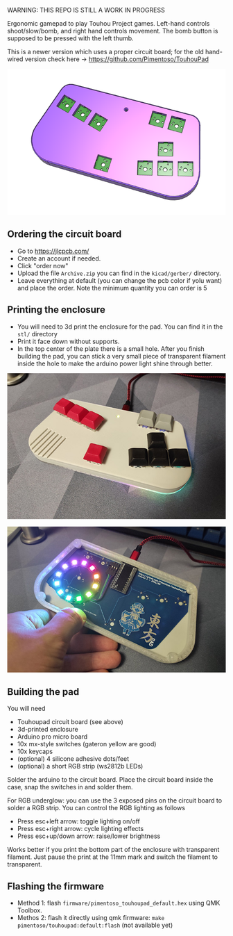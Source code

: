 WARNING: THIS REPO IS STILL A WORK IN PROGRESS

Ergonomic gamepad to play Touhou Project games. Left-hand controls shoot/slow/bomb, and right hand controls movement. The bomb button is supposed to be pressed with the left thumb.

This is a newer version which uses a proper circuit board; for the old hand-wired version check here -> https://github.com/Pimentoso/TouhouPad

![Rendering](https://raw.githubusercontent.com/Pimentoso/TouhouPad_v2/master/images/render.png)

## Ordering the circuit board

- Go to https://jlcpcb.com/
- Create an account if needed.
- Click "order now"
- Upload the file `Archive.zip` you can find in the `kicad/gerber/` directory.
- Leave everything at default (you can change the pcb color if yolu want) and place the order. Note the minimum quantity you can order is 5

## Printing the enclosure

- You will need to 3d print the enclosure for the pad. You can find it in the `stl/` directory
- Print it face down without supports.
- In the top center of the plate there is a small hole. After you finish building the pad, you can stick a very small piece of transparent filament inside the hole to make the arduino power light shine through better.

![Top](https://raw.githubusercontent.com/Pimentoso/TouhouPad_v2/master/images/img1.jpg)

![Bottom](https://raw.githubusercontent.com/Pimentoso/TouhouPad_v2/master/images/img2.jpg)

## Building the pad

You will need
- Touhoupad circuit board (see above)
- 3d-printed enclosure
- Arduino pro micro board
- 10x mx-style switches (gateron yellow are good)
- 10x keycaps
- (optional) 4 silicone adhesive dots/feet
- (optional) a short RGB strip (ws2812b LEDs)

Solder the arduino to the circuit board. Place the circuit board inside the case, snap the switches in and solder them.

For RGB underglow: you can use the 3 exposed pins on the circuit board to solder a RGB strip. You can control the RGB lighting as follows

- Press esc+left arrow: toggle lighting on/off
- Press esc+right arrow: cycle lighting effects
- Press esc+up/down arrow: raise/lower brightness

Works better if you print the bottom part of the enclosure with transparent filament. Just pause the print at the 11mm mark and switch the filament to transparent.

## Flashing the firmware

- Method 1: flash `firmware/pimentoso_touhoupad_default.hex` using QMK Toolbox.
- Methos 2: flash it directly using qmk firmware: `make pimentoso/touhoupad:default:flash` (not available yet)